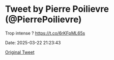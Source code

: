 # Tweet by Pierre Poilievre (@PierrePoilievre)

Trop intense ? https://t.co/6rKFpML65s

Date: 2025-03-22 21:23:43

[Original Tweet](https://x.com/PierrePoilievre/status/1903558230661386422)
